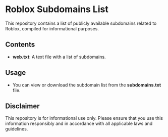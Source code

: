 # Roblox Subdomains List

This repository contains a list of publicly available subdomains related to Roblox, compiled for informational purposes.

## Contents
- **web.txt**: A text file with a list of subdomains.

## Usage
- You can view or download the subdomain list from the **subdomains.txt** file.

## Disclaimer
This repository is for informational use only. Please ensure that you use this information responsibly and in accordance with all applicable laws and guidelines.
